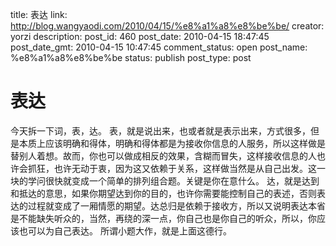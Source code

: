 title: 表达
link: http://blog.wangyaodi.com/2010/04/15/%e8%a1%a8%e8%be%be/
creator: yorzi
description: 
post_id: 460
post_date: 2010-04-15 18:47:45
post_date_gmt: 2010-04-15 10:47:45
comment_status: open
post_name: %e8%a1%a8%e8%be%be
status: publish
post_type: post

# 表达

今天拆一下词，表，达。 表，就是说出来，也或者就是表示出来，方式很多，但是本质上应该明确和得体，明确和得体都是为接收你信息的人服务，所以这样做是替别人着想。故而，你也可以做成相反的效果，含糊而冒失，这样接收信息的人也许会抓狂，也许无动于衷，因为这又依赖于关系，这样做当然是从自己出发。这一块的学问很快就变成一个简单的排列组合题。关键是你在意什么。 达，就是达到和抵达的意思，如果你期望达到你的目的，也许你需要能控制自己的表述，否则表达的过程就变成了一厢情愿的期望。达总归是依赖于接收方，所以又说明表达本省是不能缺失听众的，当然，再绕的深一点，你自己也是你自己的听众，所以，你应该也可以为自己表达。 所谓小题大作，就是上面这德行。